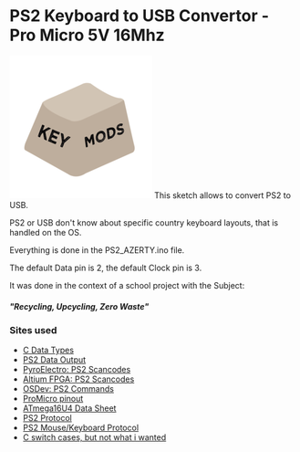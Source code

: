 PS2 Keyboard to USB Convertor - Pro Micro 5V 16Mhz
==================================================
![KeyMods](images/logo_cropped.png?raw=true "KeyMods Logo")
This sketch allows to convert PS2 to USB.

PS2 or USB don't know about specific country keyboard layouts,
that is handled on the OS.

Everything is done in the PS2_AZERTY.ino file.

The default Data pin is 2, the default Clock pin is 3.

It was done in the context of a school project with the Subject:

##### "Recycling, Upcycling, Zero Waste"

### Sites used
- [C Data Types](https://www.tutorialspoint.com/cprogramming/c_data_types.htm)
- [PS2 Data Output](http://www.pyroelectro.com/tutorials/ps2_keyboard_interface/theory.html)
- [PyroElectro: PS2 Scancodes](http://www.pyroelectro.com/tutorials/ps2_keyboard_interface/theory_ps2.html)
- [Altium FPGA: PS2 Scancodes](https://techdocs.altium.com/display/FPGA/PS2+Keyboard+Scan+Codes)
- [OSDev: PS2 Commands](https://wiki.osdev.org/PS/2_Keyboard)
- [ProMicro pinout](https://cdn.sparkfun.com/assets/f/d/8/0/d/ProMicro16MHzv2.pdf)
- [ATmega16U4 Data Sheet](http://ww1.microchip.com/downloads/en/DeviceDoc/Atmel-7766-8-bit-AVR-ATmega16U4-32U4_Datasheet.pdf)
- [PS2 Protocol](http://www.electronics-base.com/general-description/communication/111-the-ps2-protocol-used-by-mousekeyboard)
- [PS2 Mouse/Keyboard Protocol](http://www.burtonsys.com/ps2_chapweske.htm)
- [C switch cases, but not what i wanted](https://github.com/techpaul/PS2KeyAdvanced/blob/master/src/PS2KeyAdvanced.cpp)
